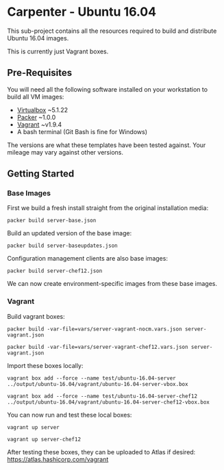 # Carpenter - Ubuntu 16.04

This sub-project contains all the resources required to build and distribute Ubuntu 16.04 images. 

This is currently just Vagrant boxes.


## Pre-Requisites 

You will need all the following software installed on your workstation to build all VM images:

  - [Virtualbox](https://www.virtualbox.org/) ~5.1.22
  - [Packer](https://www.packer.io/) ~1.0.0
  - [Vagrant](https://www.vagrantup.com/) ~v1.9.4
  - A bash terminal (Git Bash is fine for Windows)

The versions are what these templates have been tested against. Your mileage may vary against other versions.


## Getting Started

### Base Images

First we build a fresh install straight from the original installation media:

```
packer build server-base.json
```

Build an updated version of the base image:

```
packer build server-baseupdates.json
```

Configuration management clients are also base images:

```
packer build server-chef12.json
```

We can now create environment-specific images from these base images.


### Vagrant

Build vagrant boxes:

```
packer build -var-file=vars/server-vagrant-nocm.vars.json server-vagrant.json
```
```
packer build -var-file=vars/server-vagrant-chef12.vars.json server-vagrant.json
```

Import these boxes locally:

```
vagrant box add --force --name test/ubuntu-16.04-server ../output/ubuntu-16.04/vagrant/ubuntu-16.04-server-vbox.box
```
```
vagrant box add --force --name test/ubuntu-16.04-server-chef12 ../output/ubuntu-16.04/vagrant/ubuntu-16.04-server-chef12-vbox.box
```

You can now run and test these local boxes:

```
vagrant up server
```
```
vagrant up server-chef12
```

After testing these boxes, they can be uploaded to Atlas if desired: https://atlas.hashicorp.com/vagrant
